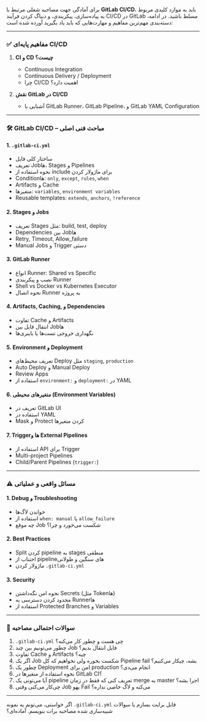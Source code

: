 برای آمادگی جهت مصاحبه شغلی مرتبط با **GitLab CI/CD**، باید به موارد کلیدی مربوط به پیاده‌سازی، پیکربندی، و دیباگ کردن فرآیند CI/CD در GitLab مسلط باشید. در ادامه، دسته‌بندی مهم‌ترین مفاهیم و مهارت‌هایی که باید یاد بگیرید آورده شده است:

---

### ✅ مفاهیم پایه‌ای CI/CD

1. **CI و CD چیست؟**

   * Continuous Integration
   * Continuous Delivery / Deployment
   * چرا CI/CD اهمیت دارد؟

2. **نقش GitLab در CI/CD**

   * آشنایی با GitLab Runner، GitLab Pipeline، و GitLab YAML Configuration

---

### 🛠️ GitLab CI/CD – مباحث فنی اصلی

#### 1. `.gitlab-ci.yml`

* ساختار کلی فایل
* تعریف Jobها، Stages و Pipelines
* نحوه استفاده از include برای ماژولار کردن
* Conditionها: `only`, `except`, `rules`, `when`
* Artifacts و Cache
* متغیرها: `variables`, `environment variables`
* Reusable templates: `extends`, `anchors`, `!reference`

#### 2. **Stages و Jobs**

* تعریف Stages مثل: build, test, deploy
* Dependencies بین Jobها
* Retry, Timeout, Allow\_failure
* Manual Jobs و Trigger دستی

#### 3. **GitLab Runner**

* انواع Runner: Shared vs Specific
* نصب و پیکربندی Runner
* Shell vs Docker vs Kubernetes Executor
* نحوه اتصال Runner به پروژه

#### 4. **Artifacts, Caching, و Dependencies**

* تفاوت Cache و Artifacts
* انتقال فایل بین Jobها
* نگهداری خروجی تست‌ها یا باینری‌ها

#### 5. **Environment و Deployment**

* تعریف محیط‌های Deploy مثل `staging`, `production`
* Auto Deploy و Manual Deploy
* Review Apps
* استفاده از `environment:` و `deployment:` در YAML

#### 6. **متغیرهای محیطی (Environment Variables)**

* تعریف در GitLab UI
* استفاده در YAML
* Mask و Protect کردن متغیرها

#### 7. **Triggerها و External Pipelines**

* استفاده از API برای Trigger
* Multi-project Pipelines
* Child/Parent Pipelines (`trigger:`)

---

### ⚠️ مسائل واقعی و عملیاتی

#### 1. **Debug و Troubleshooting**

* خواندن لاگ‌ها
* استفاده از `when: manual` یا `allow_failure`
* چه موقع Job شکست می‌خورد و چرا؟

#### 2. **Best Practices**

* Split کردن pipeline به stages منطقی
* اجتناب از pipelineهای سنگین و طولانی
* ماژولار کردن `.gitlab-ci.yml`

#### 3. **Security**

* نحوه امن نگه‌داشتن Secrets (مثل Tokenها)
* محدود کردن دسترسی به Runnerها
* استفاده از Protected Branches و Variables

---

### 📌 سوالات احتمالی مصاحبه

1. `.gitlab-ci.yml` چی هست و چطور کار می‌کنه؟
2. چطور می‌تونیم بین چند Job فایل انتقال بدیم؟
3. تفاوت Cache و Artifacts چیه؟
4. اگر یک Job شکست بخوره ولی نخواهیم که کل Pipeline fail بشه، چیکار می‌کنیم؟
5. چطور یک Deployment امن برای production انجام می‌دی؟
6. نحوه استفاده از متغیرها در GitLab CI؟
7. آیا می‌تونی یک pipeline تعریف کنی که فقط در زمان merge به master اجرا بشه؟
8. چی‌کار می‌کنی وقتی Job یهو Fail می‌کنه و لاگ خاصی نداره؟

---

اگر خواستی، می‌تونم یه نمونه `.gitlab-ci.yml` فایل برایت بسازم یا سوالات شبیه‌سازی شده مصاحبه برات بنویسم. آماده‌ای؟
